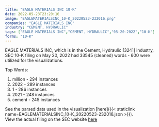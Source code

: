 ```yaml
---
title: "EAGLE MATERIALS INC 10-K"
date: 2022-05-23T23:20:16
image: "EAGLEMATERIALSINC_10-K_20220523-232016.png"
companies: "EAGLE MATERIALS INC"
industry: "CEMENT, HYDRAULIC"
tags: ["EAGLE MATERIALS INC","CEMENT, HYDRAULIC","05-20-2022","10-K"]
forms: "10-K"
---
```

EAGLE MATERIALS INC, which is in the Cement, Hydraulic [3241] industry, SEC 10-K filing on May 20, 2022 had 33545 (cleaned) words - 600 were utilized for the visualizations.

Top Words:
1. million - 294 instances
2. 2022 - 289 instances
3. 1 - 286 instances
4. 2021 - 248 instances
5. cement - 245 instances


See the parsed data used in the visualization [here]({{< staticlink name=EAGLEMATERIALSINC_10-K_20220523-232016.json >}}).  
View the actual filing on the SEC website [here](https://www.sec.gov/Archives/edgar/data/918646/0000950170-22-010413.txt)